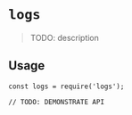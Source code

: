 # `logs`

> TODO: description

## Usage

```
const logs = require('logs');

// TODO: DEMONSTRATE API
```
